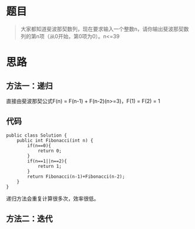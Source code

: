 # 题目
>大家都知道斐波那契数列，现在要求输入一个整数n，请你输出斐波那契数列的第n项（从0开始，第0项为0）。n<=39
# 思路
## 方法一：递归
直接由斐波那契公式F(n) = F(n-1) + F(n-2)(n>=3)，F(1) = F(2) = 1
## 代码
```
public class Solution {
    public int Fibonacci(int n) {
        if(n==0){
            return 0;
        }
        if(n==1||n==2){
            return 1;
        }
        return Fibonacci(n-1)+Fibonacci(n-2);
    }
}
```
递归方法会重复计算很多次，效率很低。

## 方法二：迭代
